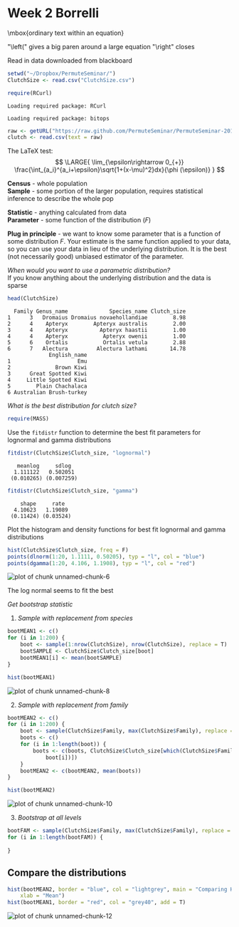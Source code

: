 Week 2 Borrelli
================================================================




\mbox{ordinary text within an equation}  

"\left(" gives a big paren around a large equation "\right" closes
  
Read in data downloaded from blackboard  

```r
setwd("~/Dropbox/PermuteSeminar/")
ClutchSize <- read.csv("ClutchSize.csv")

require(RCurl)
```

```
Loading required package: RCurl
```

```
Loading required package: bitops
```

```r
raw <- getURL("https://raw.github.com/PermuteSeminar/PermuteSeminar-2014/master/Week-2/ClutchSize.csv")
clutch <- read.csv(text = raw)
```



The LaTeX test:  
$$
\LARGE{
\lim_{\epsilon\rightarrow 0_{+}} \frac{\int_{a_i}^{a_i+\epsilon}\sqrt{1+(x-\mu)^2}dx}{\phi (\epsilon)}
}
$$

**Census** - whole population  
**Sample** - some portion of the larger population, requires statistical inference to describe the whole pop  

**Statistic** - anything calculated from data  
**Parameter** - some function of the distribution (*F*)  

**Plug in principle** - we want to know some parameter that is a function of some distribution $F$. Your estimate is the same function applied to your data, so you can use your data in lieu of the underlying distribution. It is the best (not necessarily good) unbiased estimator of the parameter.  

*When would you want to use a parametric distribution?*  
If you know anything about the underlying distribution and the data is sparse  


```r
head(ClutchSize)
```

```
  Family Genus_name             Species_name Clutch_size
1      3   Dromaius Dromaius novaehollandiae        8.98
2      4    Apteryx        Apteryx australis        2.00
3      4    Apteryx          Apteryx haastii        1.00
4      4    Apteryx           Apteryx owenii        1.00
5      6    Ortalis           Ortalis vetula        2.88
6      7   Alectura         Alectura lathami       14.78
             English_name
1                     Emu
2              Brown Kiwi
3      Great Spotted Kiwi
4     Little Spotted Kiwi
5        Plain Chachalaca
6 Australian Brush-turkey
```



*What is the best distribution for clutch size?*  
  

```r
require(MASS)
```

  
Use the `fitdistr` function to determine the best fit parameters for lognormal and gamma distributions  


```r
fitdistr(ClutchSize$Clutch_size, "lognormal")
```

```
   meanlog     sdlog  
  1.111122   0.502051 
 (0.010265) (0.007259)
```

```r
fitdistr(ClutchSize$Clutch_size, "gamma")
```

```
    shape     rate  
  4.10623   1.19089 
 (0.11424) (0.03524)
```

  
Plot the histogram and density functions for best fit lognormal and gamma distributions  


```r
hist(ClutchSize$Clutch_size, freq = F)
points(dlnorm(1:20, 1.1111, 0.50205), typ = "l", col = "blue")
points(dgamma(1:20, 4.106, 1.1908), typ = "l", col = "red")
```

![plot of chunk unnamed-chunk-6](figure/unnamed-chunk-6.png) 


The log normal seems to fit the best

*Get bootstrap statistic*

1. *Sample with replacement from species*  
   

```r
bootMEAN1 <- c()
for (i in 1:200) {
    boot <- sample(1:nrow(ClutchSize), nrow(ClutchSize), replace = T)
    bootSAMPLE <- ClutchSize$Clutch_size[boot]
    bootMEAN1[i] <- mean(bootSAMPLE)
}
```



```r
hist(bootMEAN1)
```

![plot of chunk unnamed-chunk-8](figure/unnamed-chunk-8.png) 



2. *Sample with replacement from family*
  

```r
bootMEAN2 <- c()
for (i in 1:200) {
    boot <- sample(ClutchSize$Family, max(ClutchSize$Family), replace = T)
    boots <- c()
    for (i in 1:length(boot)) {
        boots <- c(boots, ClutchSize$Clutch_size[which(ClutchSize$Family == 
            boot[i])])
    }
    bootMEAN2 <- c(bootMEAN2, mean(boots))
}
```



```r
hist(bootMEAN2)
```

![plot of chunk unnamed-chunk-10](figure/unnamed-chunk-10.png) 

  
3. *Bootstrap at all levels*  
  

```r
bootFAM <- sample(ClutchSize$Family, max(ClutchSize$Family), replace = T)
for (i in 1:length(bootFAM)) {
    
}
```

  
Compare the distributions
------------------------------------

```r
hist(bootMEAN2, border = "blue", col = "lightgrey", main = "Comparing Histograms of the Mean", 
    xlab = "Mean")
hist(bootMEAN1, border = "red", col = "grey40", add = T)
```

![plot of chunk unnamed-chunk-12](figure/unnamed-chunk-12.png) 


